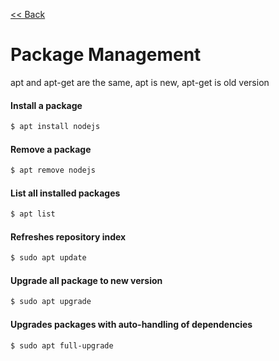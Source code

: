 [<< Back](README.md)

# Package Management

apt and apt-get are the same, apt is new, apt-get is old version

#### Install a package 
```bash
$ apt install nodejs
```

#### Remove a package 
```bash
$ apt remove nodejs
```

#### List all installed packages 
```bash
$ apt list
```

#### Refreshes repository index 

```bash
$ sudo apt update
```

#### Upgrade all package to new version 

```bash
$ sudo apt upgrade
```

#### Upgrades packages with auto-handling of dependencies 

```bash
$ sudo apt full-upgrade
```
